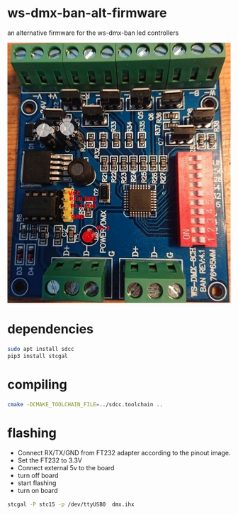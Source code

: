# ws-dmx-ban-alt-firmware
an alternative firmware for the ws-dmx-ban led controllers

![Alt text](programmer_pintout.jpg?raw=true "WS-DMX-8ch BAN pinout")

# dependencies
```bash
sudo apt install sdcc
pip3 install stcgal
```
# compiling
```bash
cmake -DCMAKE_TOOLCHAIN_FILE=../sdcc.toolchain ..
```

# flashing

- Connect RX/TX/GND from FT232 adapter according to the pinout image.
- Set the FT232 to 3.3V
- Connect external 5v to the board
- turn off board
- start flashing
- turn on board

```bash
stcgal -P stc15 -p /dev/ttyUSB0  dmx.ihx
```




